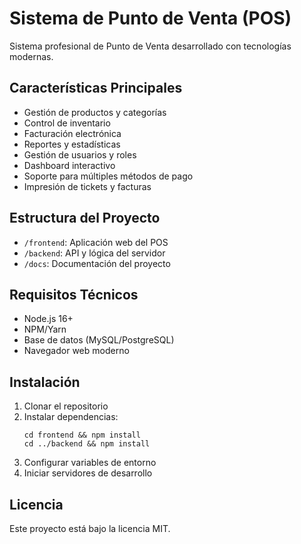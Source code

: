 # Sistema de Punto de Venta (POS)

Sistema profesional de Punto de Venta desarrollado con tecnologías modernas.

## Características Principales

- Gestión de productos y categorías
- Control de inventario
- Facturación electrónica
- Reportes y estadísticas
- Gestión de usuarios y roles
- Dashboard interactivo
- Soporte para múltiples métodos de pago
- Impresión de tickets y facturas

## Estructura del Proyecto

- `/frontend`: Aplicación web del POS
- `/backend`: API y lógica del servidor
- `/docs`: Documentación del proyecto

## Requisitos Técnicos

- Node.js 16+
- NPM/Yarn
- Base de datos (MySQL/PostgreSQL)
- Navegador web moderno

## Instalación

1. Clonar el repositorio
2. Instalar dependencias:
   ```
   cd frontend && npm install
   cd ../backend && npm install
   ```
3. Configurar variables de entorno
4. Iniciar servidores de desarrollo

## Licencia

Este proyecto está bajo la licencia MIT.
